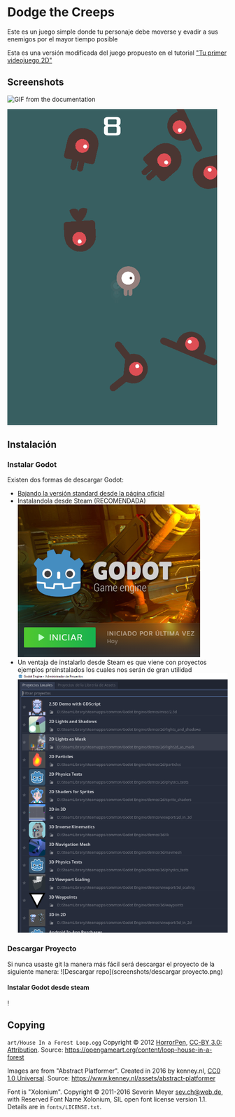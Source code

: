 # Dodge the Creeps

Este es un juego simple donde tu personaje debe moverse y evadir a sus enemigos por el mayor tiempo posible

Esta es una versión modificada del juego propuesto en el tutorial ["Tu primer videojuego 2D"](https://docs.godotengine.org/es/stable/getting_started/first_2d_game/index.html)

## Screenshots

![GIF from the documentation](https://docs.godotengine.org/en/latest/_images/dodge_preview.gif)

![Screenshot](screenshots/dodge.png)

## Instalación
### Instalar Godot
Existen dos formas de descargar Godot:
- [Bajando la versión standard desde la página oficial](https://godotengine.org/download)
- Instalandola desde Steam (RECOMENDADA) ![Steam Godot](screenshots/steam_godot.png)
 - Un ventaja de instalarlo desde Steam es que viene con proyectos ejemplos preinstalados los cuales nos serán de gran utilidad ![Steam Godot DEMOS](screenshots/ejemplos.png)

### Descargar Proyecto
Si nunca usaste git la manera más fácil será descargar el proyecto de la siguiente manera:
![Descargar repo](screenshots/descargar proyecto.png)
 


#### Instalar Godot desde steam
!

## Copying

`art/House In a Forest Loop.ogg` Copyright &copy; 2012 [HorrorPen](https://opengameart.org/users/horrorpen), [CC-BY 3.0: Attribution](http://creativecommons.org/licenses/by/3.0/). Source: https://opengameart.org/content/loop-house-in-a-forest

Images are from "Abstract Platformer". Created in 2016 by kenney.nl, [CC0 1.0 Universal](http://creativecommons.org/publicdomain/zero/1.0/). Source: https://www.kenney.nl/assets/abstract-platformer

Font is "Xolonium". Copyright &copy; 2011-2016 Severin Meyer <sev.ch@web.de>, with Reserved Font Name Xolonium, SIL open font license version 1.1. Details are in `fonts/LICENSE.txt`.
